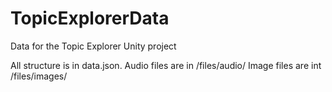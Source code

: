 # TopicExplorerData
Data for the Topic Explorer Unity project

All structure is in data.json.
Audio files are in /files/audio/
Image files are int /files/images/
